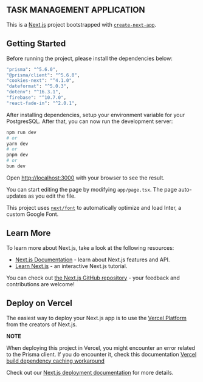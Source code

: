 ## TASK MANAGEMENT APPLICATION

This is a [Next.js](https://nextjs.org/) project bootstrapped with [`create-next-app`](https://github.com/vercel/next.js/tree/canary/packages/create-next-app).

## Getting Started

Before running the project, please install the dependencies below:

```bash
"prisma": "^5.6.0",
"@prisma/client": "^5.6.0",
"cookies-next": "^4.1.0",
"dateformat": "^5.0.3",
"dotenv": "^16.3.1",
"firebase": "^10.7.0",
"react-fade-in": "^2.0.1",
```

After installing dependencies, setup your environment variable for your PostgresSQL.
After that, you can now run the development server:

```bash
npm run dev
# or
yarn dev
# or
pnpm dev
# or
bun dev
```

Open [http://localhost:3000](http://localhost:3000) with your browser to see the result.

You can start editing the page by modifying `app/page.tsx`. The page auto-updates as you edit the file.

This project uses [`next/font`](https://nextjs.org/docs/basic-features/font-optimization) to automatically optimize and load Inter, a custom Google Font.

## Learn More

To learn more about Next.js, take a look at the following resources:

- [Next.js Documentation](https://nextjs.org/docs) - learn about Next.js features and API.
- [Learn Next.js](https://nextjs.org/learn) - an interactive Next.js tutorial.

You can check out [the Next.js GitHub repository](https://github.com/vercel/next.js/) - your feedback and contributions are welcome!

## Deploy on Vercel

The easiest way to deploy your Next.js app is to use the [Vercel Platform](https://vercel.com/new?utm_medium=default-template&filter=next.js&utm_source=create-next-app&utm_campaign=create-next-app-readme) from the creators of Next.js.

**NOTE**

When deploying this project in Vercel, you might encounter an error related to the Prisma client.
If you do encounter it, check this documentation [Vercel build dependency caching workaround](https://www.prisma.io/docs/guides/other/troubleshooting-orm/help-articles/vercel-caching-issue)

Check out our [Next.js deployment documentation](https://nextjs.org/docs/deployment) for more details.
